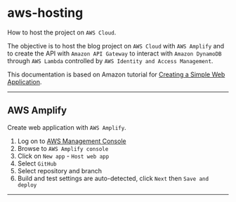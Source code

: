 # aws-hosting

How to host the project on `AWS Cloud`.

The objective is to host the blog project on `AWS Cloud` with `AWS Amplify` and to create the API with `Amazon API Gateway` to interact with `Amazon DynamoDB` through `AWS Lambda` controlled by `AWS Identity and Access Management`.

This documentation is based on Amazon tutorial for [Creating a Simple Web Application](https://aws.amazon.com/fr/getting-started/hands-on/build-web-app-s3-lambda-api-gateway-dynamodb/).

---

## AWS Amplify

Create web application with `AWS Amplify`.

1. Log on to [AWS Management Console](https://aws.amazon.com/fr/console/)  
2. Browse to `AWS Amplify console`  
3. Click on `New app` - `Host web app`  
4. Select `GitHub`  
5. Select repository and branch  
6. Build and test settings are auto-detected, click `Next` then `Save and deploy`  

---
